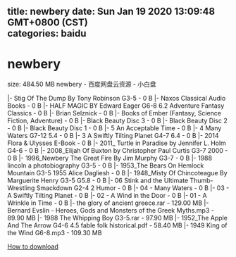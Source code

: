 
title: newbery
date: Sun Jan 19 2020 13:09:48 GMT+0800 (CST)    
categories: baidu
---

# newbery
size: 484.50 MB
 newbery - 百度网盘云资源 - 小白盘
 
|- Stig Of The Dump By Tony Robinson G3-5 - 0 B
|- Naxos Classical Audio Books - 0 B
|- HALF MAGIC BY Edward Eager G6-8 6.2 Adventure Fantasy Classics - 0 B
|- Brian Selznick - 0 B
|- Books of Ember (Fantasy, Science Fiction, Adventure) - 0 B
|- Black Beauty Disc 3 - 0 B
|- Black Beauty Disc 2 - 0 B
|- Black Beauty Disc 1 - 0 B
|- 5 An Acceptable Time - 0 B
|- 4 Many Waters G7-12 5.4 - 0 B
|- 3 A Swiftly Tilting Planet G4-7 6.4 - 0 B
|- 2014 Flora & Ulysses E-Book - 0 B
|- 2011_ Turtle in Paradise by Jennifer L. Holm G4-6 - 0 B
|- 2008_Elijah Of Buxton by Christopher Paul Curtis G3-7 2000 - 0 B
|- 1996_Newbery The Great Fire By Jim Murphy G3-7 - 0 B
|- 1988 lincoln a photobiography G3-5 - 0 B
|- 1953_The Bears On Hemlock Mountain G3-5 1955 Alice Dagliesh - 0 B
|- 1948_Misty Of Chincoteague By Marguerite Henry G3-5 G5.8 - 0 B
|- 06 Stink and the Ultimate Thumb-Wrestling Smackdown G2-4 2 Humor - 0 B
|- 04 - Many Waters - 0 B
|- 03 - A Swiftly Tilting Planet - 0 B
|- 02 - A Wind in the Door - 0 B
|- 01 - A Wrinkle in Time - 0 B
|- the glory of ancient greece.rar - 129.00 MB
|- Bernard Evslin - Heroes, Gods and Monsters of the Greek Myths.mp3 - 89.90 MB
|- 1988 The Whipping Boy G3-5.rar - 97.90 MB
|- 1952_The Apple And The Arrow G4-6 4.5 fable folk historical.pdf - 58.40 MB
|- 1949 King of the Wind G6-8.mp3 - 109.30 MB

[How to download](https://bpcam.bemobtrk.com/go/2ceec3aa-1ca2-46d6-b9ff-aaa5c184517c?jno=454)